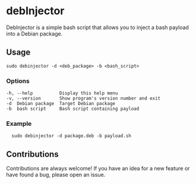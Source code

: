 # debInjector

DebInjector is a simple bash script that allows you to inject a bash payload into a Debian package.

## Usage
 
 

    sudo debinjector -d <deb_package> -b <bash_script>
 
 
 ### Options
 
    -h, --help          Display this help menu
    -v, --version       Show program's version number and exit
    -d  Debian package  Target Debian package
    -b  bash script     Bash script containing payload


 ### Example
 
      sudo debinjector -d package.deb -b payload.sh
      
      
      
 ## Contributions

Contributions are always welcome! If you have an idea for a new feature or have found a bug, please open an issue.
